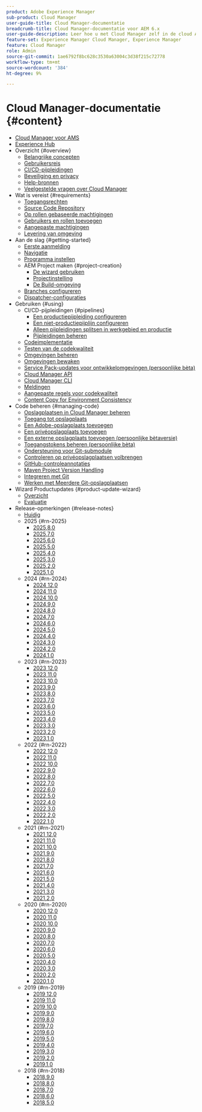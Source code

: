 ```yaml
---
product: Adobe Experience Manager
sub-product: Cloud Manager
user-guide-title: Cloud Manager-documentatie
breadcrumb-title: Cloud Manager-documentatie voor AEM 6.x
user-guide-description: Leer hoe u met Cloud Manager zelf in de cloud Adobe Experience Manager voor AMS kunt beheren.
feature-set: Experience Manager Cloud Manager, Experience Manager
feature: Cloud Manager
role: Admin
source-git-commit: 1ae6792f8bc628c3530a63004c3d38f215c72778
workflow-type: tm+mt
source-wordcount: '384'
ht-degree: 9%

---
```



# Cloud Manager-documentatie {#content}

+ [Cloud Manager voor AMS](/help/introduction.md)
+ [ Experience Hub ](https://experienceleague.adobe.com/nl/docs/experience-manager-65/content/experience-hub/experience-hub)
+ Overzicht {#overview}
   + [Belangrijke concepten](/help/overview/key-concepts.md)
   + [Gebruikersreis](/help/overview/user-journey.md)
   + [CI/CD-pijpleidingen](/help/overview/ci-cd-pipelines.md)
   + [Beveiliging en privacy](/help/overview/security-and-privacy.md)
   + [Help-bronnen](/help/overview/help-resources.md)
   + [Veelgestelde vragen over Cloud Manager](/help/overview/faqs.md)
+ Wat is vereist {#requirements}
   + [Toegangsrechten](/help/requirements/access-rights.md)
   + [Source Code Repository](/help/requirements/source-code-repository.md)
   + [Op rollen gebaseerde machtigingen](/help/requirements/role-based-permissions.md)
   + [Gebruikers en rollen toevoegen](/help/requirements/users-and-roles.md)
   + [Aangepaste machtigingen](/help/using/custom-permissions.md)
   + [Levering van omgeving](/help/requirements/environment-provisioning.md)
+ Aan de slag {#getting-started}
   + [Eerste aanmelding](/help/getting-started/first-time-login.md)
   + [Navigatie](/help/getting-started/navigation.md)
   + [Programma instellen](/help/getting-started/program-setup.md)
   + AEM Project maken {#project-creation}
      + [De wizard gebruiken](/help/getting-started/using-the-wizard.md)
      + [Projectinstelling](/help/getting-started/project-setup.md)
      + [De Build-omgeving](/help/getting-started/build-environment.md)
   + [Branches configureren](/help/getting-started/configuring-branches.md)
   + [Dispatcher-configuraties](/help/getting-started/dispatcher-configurations.md)
+ Gebruiken {#using}
   + CI/CD-pijpleidingen {#pipelines}
      + [Een productiepijpleiding configureren](/help/using/production-pipelines.md)
      + [Een niet-productiepijplijn configureren](/help/using/non-production-pipelines.md)
      + [Alleen pijpleidingen splitsen in werkgebied en productie](/help/using/stage-prod-only.md)
      + [Pijpleidingen beheren](/help/using/managing-pipelines.md)
   + [Codeimplementatie](/help/using/code-deployment.md)
   + [Testen van de codekwaliteit](/help/using/code-quality-testing.md)
   + [Omgevingen beheren](/help/using/managing-environments.md)
   + [Omgevingen bewaken](/help/using/monitoring-environments.md)
   + [Service Pack-updates voor ontwikkelomgevingen (persoonlijke bèta)](/help/using/service-packs-environments.md)
   + [ Cloud Manager API ](https://developer.adobe.com/experience-cloud/cloud-manager/reference/api/)
   + [ Cloud Manager CLI ](https://github.com/adobe/aio-cli-plugin-cloudmanager/blob/main/README.md)
   + [Meldingen](/help/using/notifications.md)
   + [Aangepaste regels voor codekwaliteit](/help/using/custom-code-quality-rules.md)
   + [Content Copy for Environment Consistency](/help/using/content-copy.md)
+ Code beheren {#managing-code}
   + [Opslagplaatsen in Cloud Manager beheren](/help/managing-code/managing-repositories.md)
   + [Toegang tot opslagplaats](/help/managing-code/accessing-repositories.md)
   + [Een Adobe-opslagplaats toevoegen](/help/managing-code/adobe-repositories.md)
   + [Een privéopslagplaats toevoegen](/help/managing-code/private-repositories.md)
   + [Een externe opslagplaats toevoegen (persoonlijke bètaversie)](/help/managing-code/external-repositories.md)
   + [Toegangstokens beheren (persoonlijke bèta)](/help/managing-code/manage-access-tokens.md)
   + [Ondersteuning voor Git-submodule](/help/managing-code/git-submodules.md)
   + [Controleren op privéopslagplaatsen volbrengen](/help/managing-code/github-check-config.md)
   + [GitHub-controleannotaties](/help/managing-code/github-annotations.md)
   + [Maven Project Version Handling](/help/managing-code/maven-project-version.md)
   + [Integreren met Git](/help/managing-code/git-integration.md)
   + [Werken met Meerdere Git-opslagplaatsen](/help/managing-code/multiple-git-repos.md)
+ Wizard Productupdates {#product-update-wizard}
   + [Overzicht](/help/product-update-wizard/overview.md)
   + [Evaluatie](/help/product-update-wizard/evaluation.md)
+ Release-opmerkingen {#release-notes}
   + [Huidig](/help/release-notes/current.md)
   + 2025 {#rn-2025}
      + [2025,8,0](/help/release-notes/2025/2025-8-0.md)
      + [2025,7,0](/help/release-notes/2025/2025-7-0.md)
      + [2025,6,0](/help/release-notes/2025/2025-6-0.md)
      + [2025,5,0](/help/release-notes/2025/2025-5-0.md)
      + [2025,4,0](/help/release-notes/2025/2025-4-0.md)
      + [2025,3,0](/help/release-notes/2025/2025-3-0.md)
      + [2025,2,0](/help/release-notes/2025/2025-2-0.md)
      + [2025,1,0](/help/release-notes/2025/2025-1-0.md)
   + 2024 {#rn-2024}
      + [2024 12,0](/help/release-notes/2024/2024-12-0.md)
      + [2024 11,0](/help/release-notes/2024/2024-11-0.md)
      + [2024 10,0](/help/release-notes/2024/2024-10-0.md)
      + [2024,9,0](/help/release-notes/2024/2024-9-0.md)
      + [2024,8,0](/help/release-notes/2024/2024-8-0.md)
      + [2024,7,0](/help/release-notes/2024/2024-7-0.md)
      + [2024,6,0](/help/release-notes/2024/2024-6-0.md)
      + [2024,5,0](/help/release-notes/2024/2024-5-0.md)
      + [2024,4,0](/help/release-notes/2024/2024-4-0.md)
      + [2024,3,0](/help/release-notes/2024/2024-3-0.md)
      + [2024,2,0](/help/release-notes/2024/2024-2-0.md)
      + [2024,1,0](/help/release-notes/2024/2024-1-0.md)
   + 2023 {#rn-2023}
      + [2023 12,0](/help/release-notes/2023/2023-12-0.md)
      + [2023 11,0](/help/release-notes/2023/2023-11-0.md)
      + [2023 10,0](/help/release-notes/2023/2023-10-0.md)
      + [2023,9,0](/help/release-notes/2023/2023-9-0.md)
      + [2023,8,0](/help/release-notes/2023/2023-8-0.md)
      + [2023,7,0](/help/release-notes/2023/2023-7-0.md)
      + [2023,6,0](/help/release-notes/2023/2023-6-0.md)
      + [2023,5,0](/help/release-notes/2023/2023-5-0.md)
      + [2023,4,0](/help/release-notes/2023/2023-4-0.md)
      + [2023,3,0](/help/release-notes/2023/2023-3-0.md)
      + [2023,2,0](/help/release-notes/2023/2023-2-0.md)
      + [2023,1,0](/help/release-notes/2023/2023-1-0.md)
   + 2022 {#rn-2022}
      + [2022 12,0](/help/release-notes/2022/2022-12-0.md)
      + [2022 11,0](/help/release-notes/2022/2022-11-0.md)
      + [2022 10,0](/help/release-notes/2022/2022-10-0.md)
      + [2022,9,0](/help/release-notes/2022/2022-9-0.md)
      + [2022,8,0](/help/release-notes/2022/2022-8-0.md)
      + [2022,7,0](/help/release-notes/2022/2022-7-0.md)
      + [2022,6,0](/help/release-notes/2022/2022-6-0.md)
      + [2022,5,0](/help/release-notes/2022/2022-5-0.md)
      + [2022,4,0](/help/release-notes/2022/2022-4-0.md)
      + [2022,3,0](/help/release-notes/2022/2022-3-0.md)
      + [2022,2,0](/help/release-notes/2022/2022-2-0.md)
      + [2022,1,0](/help/release-notes/2022/2022-1-0.md)
   + 2021 {#rn-2021}
      + [2021 12,0](/help/release-notes/2021/2021-12-0.md)
      + [2021 11,0](/help/release-notes/2021/2021-11-0.md)
      + [2021 10,0](/help/release-notes/2021/2021-10-0.md)
      + [2021,9,0](/help/release-notes/2021/2021-9-0.md)
      + [2021,8,0](/help/release-notes/2021/2021-8-0.md)
      + [2021,7,0](/help/release-notes/2021/2021-7-0.md)
      + [2021,6,0](/help/release-notes/2021/2021-6-0.md)
      + [2021,5,0](/help/release-notes/2021/2021-5-0.md)
      + [2021,4,0](/help/release-notes/2021/2021-4-0.md)
      + [2021,3,0](/help/release-notes/2021/2021-3-0.md)
      + [2021,2,0](/help/release-notes/2021/2021-2-0.md)
   + 2020 {#rn-2020}
      + [2020 12,0](/help/release-notes/2020/2020-12-0.md)
      + [2020 11,0](/help/release-notes/2020/2020-11-0.md)
      + [2020 10,0](/help/release-notes/2020/2020-10-0.md)
      + [2020,9,0](/help/release-notes/2020/2020-9-0.md)
      + [2020,8,0](/help/release-notes/2020/2020-8-0.md)
      + [2020,7,0](/help/release-notes/2020/2020-7-0.md)
      + [2020,6,0](/help/release-notes/2020/2020-6-0.md)
      + [2020,5,0](/help/release-notes/2020/2020-5-0.md)
      + [2020,4,0](/help/release-notes/2020/2020-4-0.md)
      + [2020,3,0](/help/release-notes/2020/2020-3-0.md)
      + [2020,2,0](/help/release-notes/2020/2020-2-0.md)
      + [2020,1,0](/help/release-notes/2020/2020-1-0.md)
   + 2019 {#rn-2019}
      + [2019 12,0](/help/release-notes/2019/2019-12-0.md)
      + [2019 11,0](/help/release-notes/2019/2019-11-0.md)
      + [2019 10,0](/help/release-notes/2019/2019-10-0.md)
      + [2019,9,0](/help/release-notes/2019/2019-9-0.md)
      + [2019,8,0](/help/release-notes/2019/2019-8-0.md)
      + [2019,7,0](/help/release-notes/2019/2019-7-0.md)
      + [2019,6,0](/help/release-notes/2019/2019-6-0.md)
      + [2019,5,0](/help/release-notes/2019/2019-5-0.md)
      + [2019,4,0](/help/release-notes/2019/2019-4-0.md)
      + [2019,3,0](/help/release-notes/2019/2019-3-0.md)
      + [2019,2,0](/help/release-notes/2019/2019-2-0.md)
      + [2019,1,0](/help/release-notes/2019/2019-1-0.md)
   + 2018 {#rn-2018}
      + [2018,9,0](/help/release-notes/2018/2018-9-0.md)
      + [2018,8,0](/help/release-notes/2018/2018-8-0.md)
      + [2018,7,0](/help/release-notes/2018/2018-7-0.md)
      + [2018,6,0](/help/release-notes/2018/2018-6-0.md)
      + [2018,5,0](/help/release-notes/2018/2018-5-0.md)
